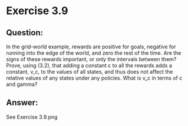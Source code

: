 # Exercise 3.9
  
## Question:
In the grid-world example, rewards are positive for goals, negative for
running into the edge of the world, and zero the rest of the time. Are the signs of
these rewards important, or only the intervals between them? Prove, using (3.2),
that adding a constant c to all the rewards adds a constant, v_c, to the values of all
states, and thus does not affect the relative values of any states under any policies.
What is v_c in terms of c and gamma?

## Answer:
See Exercise 3.9.png